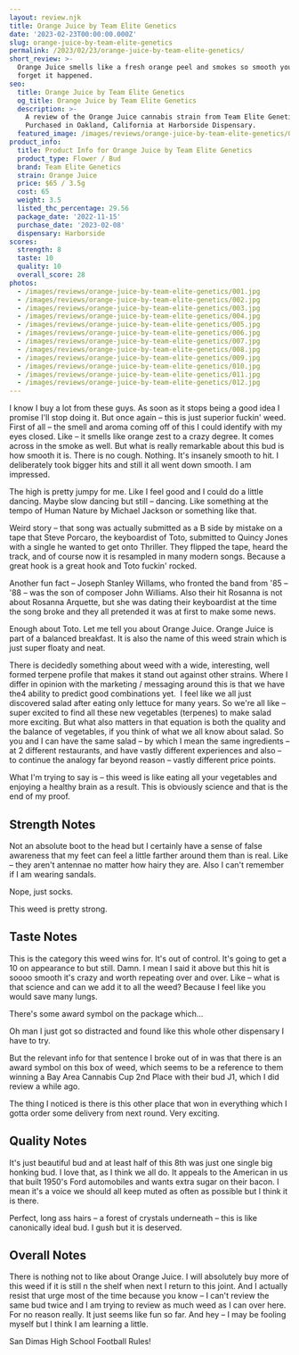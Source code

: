 ```yaml
---
layout: review.njk
title: Orange Juice by Team Elite Genetics
date: '2023-02-23T00:00:00.000Z'
slug: orange-juice-by-team-elite-genetics
permalink: /2023/02/23/orange-juice-by-team-elite-genetics/
short_review: >-
  Orange Juice smells like a fresh orange peel and smokes so smooth you'll
  forget it happened.
seo:
  title: Orange Juice by Team Elite Genetics
  og_title: Orange Juice by Team Elite Genetics
  description: >-
    A review of the Orange Juice cannabis strain from Team Elite Genetics.
    Purchased in Oakland, California at Harborside Dispensary.
  featured_image: /images/reviews/orange-juice-by-team-elite-genetics/005.jpg
product_info:
  title: Product Info for Orange Juice by Team Elite Genetics
  product_type: Flower / Bud
  brand: Team Elite Genetics
  strain: Orange Juice
  price: $65 / 3.5g
  cost: 65
  weight: 3.5
  listed_thc_percentage: 29.56
  package_date: '2022-11-15'
  purchase_date: '2023-02-08'
  dispensary: Harborside
scores:
  strength: 8
  taste: 10
  quality: 10
  overall_score: 28
photos:
  - /images/reviews/orange-juice-by-team-elite-genetics/001.jpg
  - /images/reviews/orange-juice-by-team-elite-genetics/002.jpg
  - /images/reviews/orange-juice-by-team-elite-genetics/003.jpg
  - /images/reviews/orange-juice-by-team-elite-genetics/004.jpg
  - /images/reviews/orange-juice-by-team-elite-genetics/005.jpg
  - /images/reviews/orange-juice-by-team-elite-genetics/006.jpg
  - /images/reviews/orange-juice-by-team-elite-genetics/007.jpg
  - /images/reviews/orange-juice-by-team-elite-genetics/008.jpg
  - /images/reviews/orange-juice-by-team-elite-genetics/009.jpg
  - /images/reviews/orange-juice-by-team-elite-genetics/010.jpg
  - /images/reviews/orange-juice-by-team-elite-genetics/011.jpg
  - /images/reviews/orange-juice-by-team-elite-genetics/012.jpg
---
```


I know I buy a lot from these guys. As soon as it stops being a good idea I promise I'll stop doing it. But once again – this is just superior fuckin' weed. First of all – the smell and aroma coming off of this I could identify with my eyes closed. Like – it smells like orange zest to a crazy degree. It comes across in the smoke as well. But what is really remarkable about this bud is how smooth it is. There is no cough. Nothing. It's insanely smooth to hit. I deliberately took bigger hits and still it all went down smooth. I am impressed.

The high is pretty jumpy for me. Like I feel good and I could do a little dancing. Maybe slow dancing but still – dancing. Like something at the tempo of Human Nature by Michael Jackson or something like that.

Weird story – that song was actually submitted as a B side by mistake on a tape that Steve Porcaro, the keyboardist of Toto, submitted to Quincy Jones with a single he wanted to get onto Thriller. They flipped the tape, heard the track, and of course now it is resampled in many modern songs. Because a great hook is a great hook and Toto fuckin' rocked.

Another fun fact – Joseph Stanley Willams, who fronted the band from '85 – '88 – was the son of composer John Williams. Also their hit Rosanna is not about Rosanna Arquette, but she was dating their keyboardist at the time the song broke and they all pretended it was at first to make some news.

Enough about Toto. Let me tell you about Orange Juice. Orange Juice is part of a balanced breakfast. It is also the name of this weed strain which is just super floaty and neat.

There is decidedly something about weed with a wide, interesting, well formed terpene profile that makes it stand out against other strains. Where I differ in opinion with the marketing / messaging around this is that we have the4 ability to predict good combinations yet.  I feel like we all just discovered salad after eating only lettuce for many years. So we're all like – super excited to find all these new vegetables (terpenes) to make salad more exciting. But what also matters in that equation is both the quality and the balance of vegetables, if you think of what we all know about salad. So you and I can have the same salad – by which I mean the same ingredients – at 2 different restaurants, and have vastly different experiences and also – to continue the analogy far beyond reason – vastly different price points.

What I'm trying to say is – this weed is like eating all your vegetables and enjoying a healthy brain as a result. This is obviously science and that is the end of my proof.

## Strength Notes

Not an absolute boot to the head but I certainly have a sense of false awareness that my feet can feel a little farther around them than is real. Like – they aren't antennae no matter how hairy they are. Also I can't remember if I am wearing sandals.

Nope, just socks.

This weed is pretty strong.

## Taste Notes

This is the category this weed wins for. It's out of control. It's going to get a 10 on appearance to but still. Damn. I mean I said it above but this hit is soooo smooth it's crazy and worth repeating over and over. Like – what is that science and can we add it to all the weed? Because I feel like you would save many lungs.

There's some award symbol on the package which…

Oh man I just got so distracted and found like this whole other dispensary I have to try.

But the relevant info for that sentence I broke out of in was that there is an award symbol on this box of weed, which seems to be a reference to them winning a Bay Area Cannabis Cup 2nd Place with their bud J1, which I did review a while ago.

The thing I noticed is there is this other place that won in everything which I gotta order some delivery from next round. Very exciting.

## Quality Notes

It's just beautiful bud and at least half of this 8th was just one single big honking bud. I love that, as I think we all do. It appeals to the American in us that built 1950's Ford automobiles and wants extra sugar on their bacon. I mean it's a voice we should all keep muted as often as possible but I think it is there.

Perfect, long ass hairs – a forest of crystals underneath – this is like canonically ideal bud. I gush but it is deserved.

## Overall Notes

There is nothing not to like about Orange Juice. I will absolutely buy more of this weed if it is still n the shelf when next I return to this joint. And I actually resist that urge most of the time because you know – I can't review the same bud twice and I am trying to review as much weed as I can over here. For no reason really. It just seems like fun so far. And hey – I may be fooling myself but I think I am learning a little.

San Dimas High School Football Rules!
